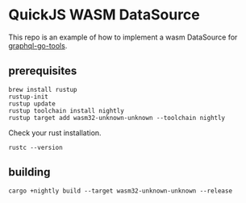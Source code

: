 # QuickJS WASM DataSource

This repo is an example of how to implement a wasm DataSource for [graphql-go-tools](https://github.com/jensneuse/graphql-go-tools).

## prerequisites

```shell script
brew install rustup
rustup-init
rustup update
rustup toolchain install nightly
rustup target add wasm32-unknown-unknown --toolchain nightly
```

Check your rust installation.

```shell script
rustc --version
```

## building

```shell script
cargo +nightly build --target wasm32-unknown-unknown --release
```
